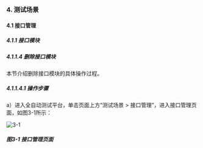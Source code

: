 ### 4. 测试场景

#### 4.1 接口管理

##### 4.1.1 接口模块

##### 4.1.1.4 删除接口模块

本节介绍删除接口模块的具体操作过程。

##### 4.1.1.4.1 操作步骤

a）进入全自动测试平台，单击页面上方“测试场景 > 接口管理”，进入接口管理页面，如图3-1所示：

![3-1](https://www.feisuanyz.com/fstest/cscj/jkgl/3.png)

##### 图3-1 接口管理页面
